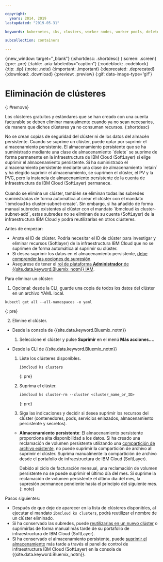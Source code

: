 ```yaml
---

copyright:
  years: 2014, 2019
lastupdated: "2019-05-31"

keywords: kubernetes, iks, clusters, worker nodes, worker pools, delete

subcollection: containers

---
```


{:new_window: target="_blank"}
{:shortdesc: .shortdesc}
{:screen: .screen}
{:pre: .pre}
{:table: .aria-labeledby="caption"}
{:codeblock: .codeblock}
{:tip: .tip}
{:note: .note}
{:important: .important}
{:deprecated: .deprecated}
{:download: .download}
{:preview: .preview}
{:gif: data-image-type='gif'}


# Eliminación de clústeres
{: #remove}

Los clústeres gratuitos y estándares que se han creado con una cuenta facturable se deben eliminar manualmente cuando ya no sean necesarios, de manera que dichos clústeres ya no consuman recursos.
{:shortdesc}

<p class="important">
No se crean copias de seguridad del clúster ni de los datos del almacén persistente. Cuando se suprime un clúster, puede optar por suprimir el almacenamiento persistente. El almacenamiento persistente que se ha suministrado mediante una clase de almacenamiento `delete` se suprime de forma permanente en la infraestructura de IBM Cloud (SoftLayer) si elige suprimir el almacenamiento persistente. Si ha suministrado el almacenamiento persistente mediante una clase de almacenamiento `retain` y ha elegido suprimir el almacenamiento, se suprimen el clúster, el PV y la PVC, pero la instancia de almacenamiento persistente de la cuenta de infraestructura de IBM Cloud (SoftLayer) permanece.</br>
</br>Cuando se elimina un clúster, también se eliminan todas las subredes suministradas de forma automática al crear el clúster con el mandato `ibmcloud ks cluster-subnet-create`. Sin embargo, si ha añadido de forma manual subredes existentes al clúster con el mandato `ibmcloud ks cluster-subnet-add`, estas subredes no se eliminan de su cuenta (SoftLayer) de la infraestructura IBM Cloud y podrá reutilizarlas en otros clústeres.</p>

Antes de empezar:
* Anote el ID de clúster. Podría necesitar el ID de clúster para investigar y eliminar recursos (Softlayer) de la infraestructura IBM Cloud que no se suprimen de forma automática al suprimir su clúster.
* Si desea suprimir los datos en el almacenamiento persistente, [debe comprender las opciones de supresión](/docs/containers?topic=containers-cleanup#cleanup).
* Asegúrese de tener el [rol de plataforma **Administrador** de {{site.data.keyword.Bluemix_notm}} IAM](/docs/containers?topic=containers-users#platform).

Para eliminar un clúster:

1. Opcional: desde la CLI, guarde una copia de todos los datos del clúster en un archivo YAML local.
  ```
  kubectl get all --all-namespaces -o yaml
  ```
  {: pre}

2. Elimine el clúster.
  - Desde la consola de {{site.data.keyword.Bluemix_notm}}
    1.  Seleccione el clúster y pulse **Suprimir** en el menú **Más acciones...**.

  - Desde la CLI de {{site.data.keyword.Bluemix_notm}}
    1.  Liste los clústeres disponibles.

        ```
        ibmcloud ks clusters
        ```
        {: pre}

    2.  Suprima el clúster.

        ```
        ibmcloud ks cluster-rm --cluster <cluster_name_or_ID>
        ```
        {: pre}

    3.  Siga las indicaciones y decidir si desea suprimir los recursos del clúster (contenedores, pods, servicios enlazados, almacenamiento persistente y secretos).
      - **Almacenamiento persistente**: El almacenamiento persistente proporciona alta disponibilidad a los datos. Si ha creado una reclamación de volumen persistente utilizando una [compartición de archivo existente](/docs/containers?topic=containers-file_storage#existing_file), no puede suprimir la compartición de archivo al suprimir el clúster. Suprima manualmente la compartición de archivo desde el portafolio de infraestructura de IBM Cloud (SoftLayer).

          Debido al ciclo de facturación mensual, una reclamación de volumen persistente no se puede suprimir el último día del mes. Si suprime la reclamación de volumen persistente el último día del mes, la supresión permanece pendiente hasta el principio del siguiente mes.
          {: note}

Pasos siguientes:
- Después de que deje de aparecer en la lista de clústeres disponibles, al ejecutar el mandato `ibmcloud ks clusters`, podrá reutilizar el nombre de un clúster eliminado.
- Si ha conservado las subredes, puede [reutilizarlas en un nuevo clúster](/docs/containers?topic=containers-subnets#subnets_custom) o suprimirlas de forma manual más tarde de su portafolio de infraestructura de IBM Cloud (SoftLayer).
- Si ha conservado el almacenamiento persistente, puede [suprimir el almacenamiento](/docs/containers?topic=containers-cleanup#cleanup) más tarde a través el panel de control de infraestructura IBM Cloud (SoftLayer) en la consola de {{site.data.keyword.Bluemix_notm}}.
